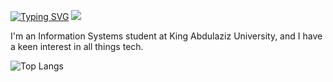 [![Typing SVG](https://readme-typing-svg.demolab.com?font=Cairo&size=30&duration=2500&pause=1000&color=B2F7F3&background=FFFFFF00&width=435&lines=Hi+there+%F0%9F%91%8B;My+name's+Khalid+Alnowaiser;I'm+an+aspiring+fullstack+developer+%F0%9F%92%BB)](https://git.io/typing-svg)
![](https://github.com/Your_Repository_Name/115834477-dbab4500-a447-11eb-908a-139a6edaec5c.gif)

I'm an Information Systems student at King Abdulaziz University, and I have a keen interest in all things tech.


![Top Langs](https://github-readme-stats.vercel.app/api/top-langs/?username=Khalid-Alnowaiser&hide_progress=true)

